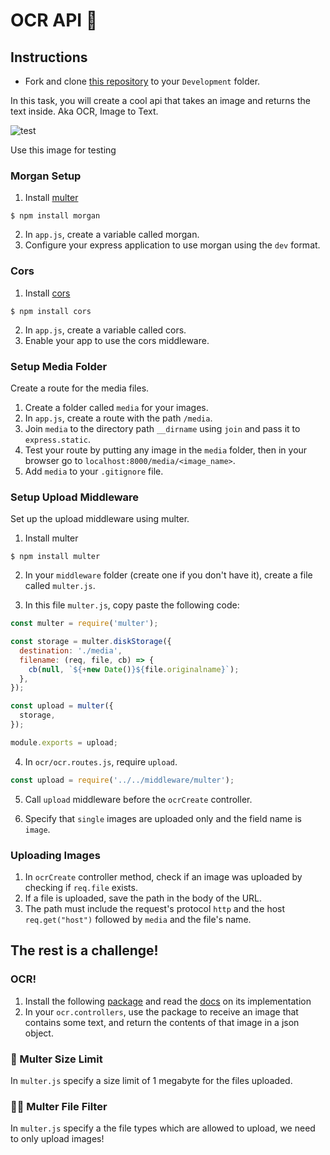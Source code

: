 # OCR API 🤖

## Instructions

- Fork and clone [this repository](https://github.com/JoinCODED/Task-Express-M4-OCR/) to your `Development` folder.

In this task, you will create a cool api that takes an image and returns the text inside. Aka OCR, Image to Text.

![test](https://user-images.githubusercontent.com/84308096/166109225-c92c0ef5-cda1-42d7-9814-b860b148f2bb.png)

Use this image for testing

### Morgan Setup

1. Install [multer](https://www.npmjs.com/package/morgan)

```shell
$ npm install morgan
```
2. In `app.js`, create a variable called morgan.
3. Configure your express application to use morgan using the `dev` format.


### Cors

1. Install [cors](https://www.npmjs.com/package/cors)

```shell
$ npm install cors
```
2. In `app.js`, create a variable called cors.
3. Enable your app to use the cors middleware.

### Setup Media Folder

Create a route for the media files.

1. Create a folder called `media` for your images.
2. In `app.js`, create a route with the path `/media`.
3. Join `media` to the directory path `__dirname` using `join` and pass it to `express.static`.
4. Test your route by putting any image in the `media` folder, then in your browser go to `localhost:8000/media/<image_name>`.
5. Add `media` to your `.gitignore` file.

### Setup Upload Middleware

Set up the upload middleware using multer.

1. Install multer

```shell
$ npm install multer
```

2. In your `middleware` folder (create one if you don't have it), create a file called `multer.js`.

3. In this file `multer.js`, copy paste the following code:

```js
const multer = require('multer');

const storage = multer.diskStorage({
  destination: './media',
  filename: (req, file, cb) => {
    cb(null, `${+new Date()}${file.originalname}`);
  },
});

const upload = multer({
  storage,
});

module.exports = upload;
```

4. In `ocr/ocr.routes.js`, require `upload`.

```js
const upload = require('../../middleware/multer');
```

5. Call `upload` middleware before the `ocrCreate` controller.

6. Specify that `single` images are uploaded only and the field name is `image`.

### Uploading Images

1. In `ocrCreate` controller method, check if an image was uploaded by checking if `req.file` exists.
2. If a file is uploaded, save the path in the body of the URL.
3. The path must include the request's protocol `http` and the host `req.get("host")` followed by `media` and the file's name.

## The rest is a challenge!

### OCR!

1. Install the following [package](https://www.npmjs.com/package/tesseract.js/v/2.1.1) and read the [docs](https://github.com/naptha/tesseract.js) on its implementation
2. In your `ocr.controllers`, use the package to receive an image that contains some text, and return the contents of that image in a json object.

### 🍋 Multer Size Limit

In `multer.js` specify a size limit of 1 megabyte for the files uploaded.

### 🤼‍♂️ Multer File Filter

In `multer.js` specify a the file types which are allowed to upload, we need to only upload images!

